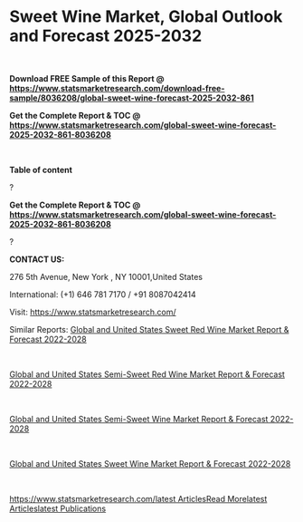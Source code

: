 <h1>Sweet Wine Market, Global Outlook and Forecast 2025-2032</h1><br/><p><strong>Download FREE Sample of this Report @ <a href="https://www.statsmarketresearch.com/download-free-sample/8036208/global-sweet-wine-forecast-2025-2032-861">https://www.statsmarketresearch.com/download-free-sample/8036208/global-sweet-wine-forecast-2025-2032-861</a></strong></p>
 
 
 
 <div><b>Get the Complete Report & TOC @ <a href="https://www.statsmarketresearch.com/global-sweet-wine-forecast-2025-2032-861-8036208">https://www.statsmarketresearch.com/global-sweet-wine-forecast-2025-2032-861-8036208</a></b></div>
 
 
 
 <p><br />
 
 <b>Table of content</b></p>
 
 
 
 <p>? </p>
 
 
 
 <div><b>Get the Complete Report & TOC @ <a href="https://www.statsmarketresearch.com/global-sweet-wine-forecast-2025-2032-861-8036208">https://www.statsmarketresearch.com/global-sweet-wine-forecast-2025-2032-861-8036208</a></b></div>
 
 
 
 <p>? </p>
 
 
 
 <p><b>CONTACT US:</b><br />
 
 276 5th Avenue, New York , NY 10001,United States<br />
 
 International: (+1) 646 781 7170 / +91 8087042414<br />
 
 Visit: <a href="https://www.statsmarketresearch.com/">https://www.statsmarketresearch.com/</a><br />
 
 Similar Reports: <a href="https://www.statsmarketresearch.com/global-sweet-wine-forecast-2025-2032-861-8036208">Global and United States Sweet Red Wine Market Report & Forecast 2022-2028</a><br />
 
 <br />
 
 <a href="https://www.statsmarketresearch.com/global-sweet-wine-forecast-2025-2032-861-8036208">Global and United States Semi-Sweet Red Wine Market Report & Forecast 2022-2028</a><br />
 
 <br />
 
 <a href="https://www.statsmarketresearch.com/global-sweet-wine-forecast-2025-2032-861-8036208">Global and United States Semi-Sweet Wine Market Report & Forecast 2022-2028</a><br />
 
 <br />
 
 <a href="https://www.statsmarketresearch.com/global-sweet-wine-forecast-2025-2032-861-8036208">Global and United States Sweet Wine Market Report & Forecast 2022-2028</a><br />
 
 <br />
 
 <a href="https://gyeongbokgung.com">https://www.statsmarketresearch.com/</a><a href="https://hallyeomaritime.com">latest Articles</a><a href="https://jingwansa.com">Read More</a><a href="https://nguoiviet.jp/">latest Articles</a><a href="https://www.intelmarketresearch.com/">latest Publications</a></p>